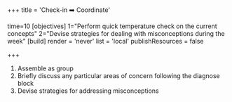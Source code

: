 +++
title = 'Check-in ➡️ Coordinate'

time=10
[objectives]
1="Perform quick temperature check on the current concepts"
2="Devise strategies for dealing with misconceptions during the week"
[build]
  render = 'never'
  list = 'local'
  publishResources = false

+++

1. Assemble as group
2. Briefly discuss any particular areas of concern following the diagnose block
3. Devise strategies for addressing misconceptions
